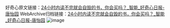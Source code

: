 好奇心原文链接：[24小时内读不完就会自毁的书，你会买吗？_智能_好奇心日报-唐怡园](https://www.qdaily.com/articles/5470.html)
WebArchive归档链接：[24小时内读不完就会自毁的书，你会买吗？_智能_好奇心日报-唐怡园](http://web.archive.org/web/20190623164827/https://www.qdaily.com/articles/5470.html)
![image](http://ww3.sinaimg.cn/large/007d5XDply1g3whfqu90cj30u033vqmy)